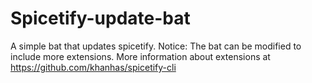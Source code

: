 # Spicetify-update-bat
A simple bat that updates spicetify.
Notice: The bat can be modified to include more extensions. More information about extensions at https://github.com/khanhas/spicetify-cli
